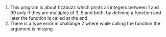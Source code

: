 1. This program is about fizzbuzz which prints all integers between 1 and 99 only if they are multiples of 3, 5 and both, by defining a function and later the function is called at the end. 
2. There is a type error in challange 2 where while calling the function the argument is missing
